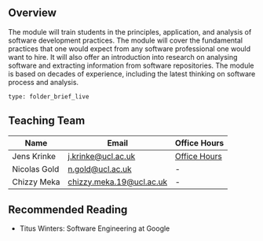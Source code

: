 ## Overview

The module will train students in the principles, application, and analysis of software development practices. The module will cover the fundamental practices that one would expect from any software professional one would want to hire. It will also offer an introduction into research on analysing software and extracting information from software repositories. The module is based on decades of experience, including the latest thinking on software process and analysis.
 
```ccard
type: folder_brief_live
```
 
## Teaching Team 

| Name         | Email                                                          | Office Hours                                                            |
| ------------ | -------------------------------------------------------------- | ------------------------------------------------------------------------ |
| Jens Krinke  | [j.krinke@ucl.ac.uk](mailto:j.krinke@ucl.ac.uk)                | [Office Hours](http://www0.cs.ucl.ac.uk/staff/j.krinke/officehours.html) |
| Nicolas Gold | [n.gold@ucl.ac.uk](mailto:n.gold@ucl.ac.uk "n.gold@ucl.ac.uk") | -                                                                        |
| Chizzy Meka  | [chizzy.meka.19@ucl.ac.uk](mailto:chizzy.meka.19@ucl.ac.uk)    | -                                                                         |

## Recommended Reading

* Titus Winters: Software Engineering at Google

